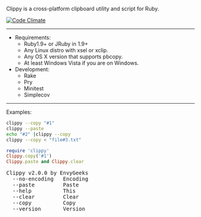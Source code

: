 Clippy is a  cross-platform clipboard utility and script for Ruby.

[![Code Climate](https://codeclimate.com/badge.png)](https://codeclimate.com/github/envygeeks/clippy)

---
* Requirements:
  * Ruby1.9+ or JRuby in 1.9+
  * Any Linux distro with xsel or xclip.
  * Any OS X version that supports pbcopy.
  * At least Windows Vista if you are on Windows.
* Development:
  * Rake
  * Pry
  * Minitest
  * Simplecov

---
Examples:

```bash
clippy --copy "#1"
clippy --paste
echo "#2" |clippy --copy
clippy --copy < "file#3.txt"
```

```ruby
require 'clippy'
Clippy.copy('#1')
Clippy.paste and Clippy.clear
```

<pre>
Clippy v2.0.0 by EnvyGeeks
  --no-encoding   Encoding
  --paste         Paste
  --help          This
  --clear         Clear
  --copy          Copy
  --version       Version
</pre>
